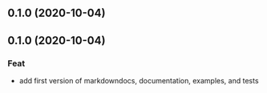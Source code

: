 ## 0.1.0 (2020-10-04)

## 0.1.0 (2020-10-04)

### Feat

- add first version of markdowndocs, documentation, examples, and tests
